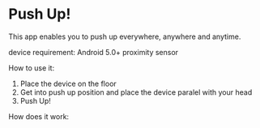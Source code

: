 # Push Up!
 
 This app enables you to push up everywhere, anywhere and anytime.
 
 device requirement:
 Android 5.0+
 proximity sensor
 
 How to use it:
 1) Place the device on the floor
 2) Get into push up position and place the device paralel with your head
 3) Push Up!
 
 How does it work:
 

